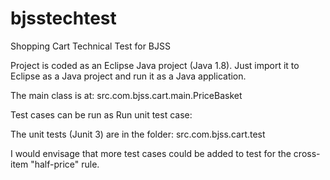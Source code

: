 # bjsstechtest
Shopping Cart Technical Test for BJSS

Project is coded as an Eclipse Java project (Java 1.8). Just import it to Eclipse as a Java project and run it as a Java application.

The main class is at:
src.com.bjss.cart.main.PriceBasket

Test cases can be run as Run unit test case:

The unit tests (Junit 3) are in the folder:
src.com.bjss.cart.test

I would envisage that more test cases could be added to test for the cross-item "half-price" rule.

